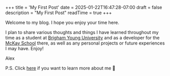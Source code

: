 +++
title = 'My First Post'
date = 2025-01-22T16:47:28-07:00
draft = false
description = "My First Post"
readTime = true
+++

Welcome to my blog. I hope you enjoy your time here.

I plan to share various thoughts and things I have learned throughout my time as a student at [Brigham Young University](https://byu.edu) and as a developer for the [McKay School](https://education.byu.edu) there, as well as any personal projects or future experiences I may have. Enjoy!

Alex

P.S. Click [here](/about) if you want to learn more about me 🤠
